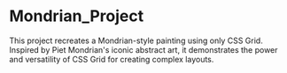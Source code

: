 # Mondrian_Project
This project recreates a Mondrian-style painting using only CSS Grid. Inspired by Piet Mondrian's iconic abstract art, it demonstrates the power and versatility of CSS Grid for creating complex layouts.
